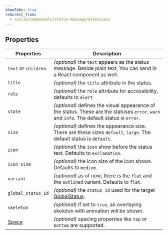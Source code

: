 ```yaml
---
showTabs: true
redirect_from:
  - /uilib/components/status-message/extensions
---
```


## Properties

| Properties                                  | Description                                                                                                                                 |
| ------------------------------------------- | ------------------------------------------------------------------------------------------------------------------------------------------- |
| `text` or `children`                        | _(optional)_ the `text` appears as the status message. Beside plain text, You can send in a React component as well.                        |
| `title`                                     | _(optional)_ the `title` attribute in the status.                                                                                           |
| `role`                                      | _(optional)_ the `role` attribute for accessibility, defaults to `alert`                                                                    |
| `state`                                     | _(optional)_ defines the visual appearance of the status. These are the statuses `error`, `warn` and `info`. The default status is `error`. |
| `size`                                      | _(optional)_ defines the appearance size. There are these sizes `default`, `large`. The default status is `default`.                        |
| `icon`                                      | _(optional)_ the `icon` show before the status text. Defaults to `exclamation`.                                                             |
| `icon_size`                                 | _(optional)_ the icon size of the icon shows. Defaults to `medium`.                                                                         |
| `variant`                                   | _(optional)_ as of now, there is the `flat` and the `outlined` variant. Defaults to `flat`.                                                 |
| `global_status_id`                          | _(optional)_ the `status_id` used for the target [GlobalStatus](/uilib/components/global-status).                                           |
| `skeleton`                                  | _(optional)_ if set to `true`, an overlaying skeleton with animation will be shown.                                                         |
| [Space](/uilib/components/space/properties) | _(optional)_ spacing properties like `top` or `bottom` are supported.                                                                       |
